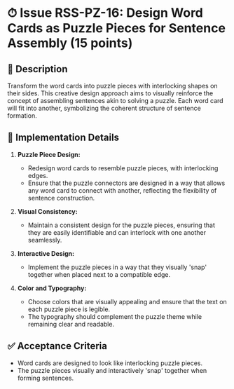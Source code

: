 # ⏱ Issue RSS-PZ-16: Design Word Cards as Puzzle Pieces for Sentence Assembly (15 points)

## 📝 Description

Transform the word cards into puzzle pieces with interlocking shapes on their sides. This creative design approach aims to visually reinforce the concept of assembling sentences akin to solving a puzzle. Each word card will fit into another, symbolizing the coherent structure of sentence formation.

## 🔨 Implementation Details

1. **Puzzle Piece Design:**
   - Redesign word cards to resemble puzzle pieces, with interlocking edges.
   - Ensure that the puzzle connectors are designed in a way that allows any word card to connect with another, reflecting the flexibility of sentence construction.

2. **Visual Consistency:**
   - Maintain a consistent design for the puzzle pieces, ensuring that they are easily identifiable and can interlock with one another seamlessly.

3. **Interactive Design:**
   - Implement the puzzle pieces in a way that they visually 'snap' together when placed next to a compatible edge.

4. **Color and Typography:**
   - Choose colors that are visually appealing and ensure that the text on each puzzle piece is legible.
   - The typography should complement the puzzle theme while remaining clear and readable.

## ✅ Acceptance Criteria

- Word cards are designed to look like interlocking puzzle pieces.
- The puzzle pieces visually and interactively 'snap' together when forming sentences.
